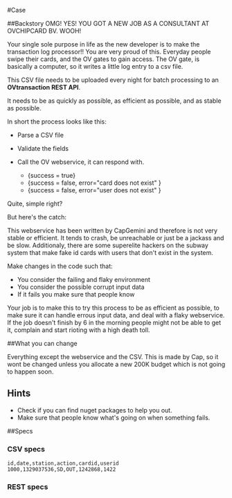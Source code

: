 
#Case

##Backstory
OMG! YES! YOU GOT A NEW JOB AS A CONSULTANT AT OVCHIPCARD BV. WOOH!

Your single sole purpose in life as the new developer is to make the transaction log
processor!! You are very proud of this. Everyday people swipe their cards, and the OV gates to gain access. The OV gate, is basically a computer, so it writes a little log entry to a csv file. 

This CSV file needs to be uploaded every night for batch processing to an **OVtransaction REST API**.

It needs to be as quickly as possible, as efficient as possible, and as stable as possible.

In short the process looks like this:

- Parse a CSV file
- Validate the fields
- Call the OV webservice, it can respond with.

	- {success = true}
	- {success = false, error="card does not exist" }
	- {success = false, error="user does not exist" }

Quite, simple right?

But here's the catch:

This webservice has been written by CapGemini and therefore is not very stable or efficient. It tends to
crash, be unreachable or just be a jackass and be slow. Additionaly, there are some superelite hackers on the subway system that make fake id cards with users that don't exist in the system.

Make changes in the code such that:

- You consider the failing and flaky environment
- You consider the possible corrupt input data
- If it fails you make sure that people know 

Your job is to make this to try this process to be as efficient as possible, to make sure it can handle
errous input data, and deal with a flaky webservice. If the job doesn't finish by 6 in the morning 
people might not be able to get it, complain and start rioting with a high death toll. 


##What you can change

Everything except the webservice and the CSV. This is made by Cap, so it wont be changed unless you allocate a new 200K budget which is not going to happen soon.

## Hints
- Check if you can find nuget packages to help you out.
- Make sure that people know what's going on when something fails.


##Specs

### CSV specs

``
id,date,station,action,cardid,userid
1000,1329037536,SD,OUT,1242868,1422
``

### REST specs

